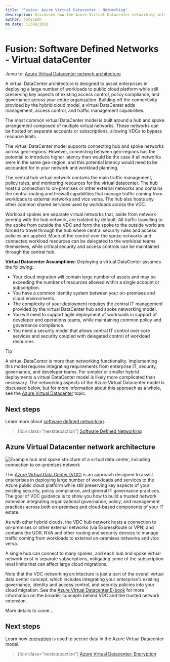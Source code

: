 ```yaml
---
title: "Fusion: Azure Virtual Datacenter - Networking" 
description: Discusses how the Azure Virtual Datacenter networking infrastructure enables secure, centrally managed, access between on-premises and cloud resources, while isolating VDC networks from the public internet and other Azure hosted networks.
author: rotycenh
ms.date: 11/08/2018
---
```


# Fusion: Software Defined Networks - Virtual dataCenter

Jump to: [Azure Virtual Datacenter network architecture](#azure-virtual-datacenter-network-architecture)

A virtual DataCenter architecture is designed to assist enterprises in deploying a large number of workloads to public cloud platform while still
preserving key aspects of existing access control, policy compliance, and governance across your entire organization. Building off the connectivity
provided by the hybrid cloud model, a virtual DataCenter adds management, access control, and traffic management capabilities.

The most common virtual DataCenter model is built around a hub and spoke arrangement composed of multiple virtual networks. These networks can be hosted on separate accounts or subscriptions, allowing VDCs to bypass resource limits.

The virtual DataCenter model supports connecting hub and spoke networks across geo-regions. However, connecting between geo-regions has the potential to introduce higher latency than would be the case if all networks were in the same geo-region, and this potential latency would need to be accounted for in your network and workload planning.

The central hub virtual network contains the main traffic management, policy rules, and monitoring resources for the virtual datacenter. The hub hosts a connection to on-premises or other external networks and contains the central routing and firewall capabilities that manage traffic coming from workloads to external networks and vice versa. The hub also hosts any other common shared services used by workloads across the VDC.

Workload spokes are separate virtual networks that, aside from network peering with the hub network, are isolated by default. All traffic travelling to the spoke from outside the VDC and form the spoke to the outside world are forced to travel through the hub where central security rules and access policies are applied. Much of the control over the spoke networks and connected workload resources can be delegated to the workload teams themselves, while critical security and access controls can be maintained through the central hub.

**Virtual Datacenter Assumptions:** Deploying a virtual DataCenter assumes the following:

- Your cloud migration will contain large number of assets and may be exceeding the number of resources allowed within a single account or subscription.
- You have a common identity system between your on-premises and cloud environments.
- The complexity of your deployment requires the central IT management provided by the virtual DataCenter hub and spoke networking model.
- You will need to support agile deployment of workloads in support of developer and operations teams, while maintaining common policy and governance compliance.
- You need a security model that allows central IT control over core services and security coupled with delegated control of workload resources.

> [!TIP]
> A virtual DataCenter is more than networking functionality. Implementing this model requires integrating requirements from enterprise IT, security, governance, and developer teams. For simpler or smaller hybrid deployments a virtual DataCenter model is likely more complicated than necessary. The networking aspects of the Azure Virtual Datacenter model is discussed below, but for more information about this approach as a whole, see the [Azure Virtual Datacenter](../virtual-datacenter/overview.md) topic. 

## Next steps

Learn more about [software defined networking](overview.md).

> [!div class="nextstepaction"]
> [Software Defined Networking](overview.md)

## Azure Virtual Datacenter network architecture

![Example hub and spoke structure of a virtual data center, including connection to on-premises network](../../_images/infra-sdn-figure3.png)

The [Azure Virtual Data Center (VDC)](../virtual-datacenter/overview.md) is an approach designed to assist enterprises in deploying large number of workloads and services to the Azure public cloud platform while still preserving key aspects of your existing security, policy compliance, and general IT governance practices. The goal of VDC guidance is to show you how to build a trusted network extension integrating organizational governance, policy, and management practices across both on-premises and cloud-based components of your IT estate.

As with other hybrid clouds, the VDC hub network hosts a connection to on-premises or other external networks (via ExpressRoute or VPN) and contains
the UDR, NVA and other routing and security devices to manage traffic coming from workloads to external on-premises networks and vice versa.

A single hub can connect to many spokes, and each hub and spoke virtual network exist in separate subscriptions, mitigating some of the subscription level limits that can affect large cloud migrations.

Note that the VDC networking architecture is just a part of the overall virtual data center concept, which includes integrating your enterprise's existing governance, identity and access control, and security policies into your cloud migration. See the [Azure Virtual Datacenter
E-book](https://azure.microsoft.com/en-us/resources/azure-virtual-datacenter/) for more information on the broader concepts behind VDC and the trusted network extension.

More details to come...

## Next steps

Learn how  [encryption](../encryption/vdc-encryption.md) is used to secure data in the Azure Virtual Datacenter model.

> [!div class="nextstepaction"]
> [Azure Virtual Datacenter: Encryption](../encryption/vdc-encryption.md)